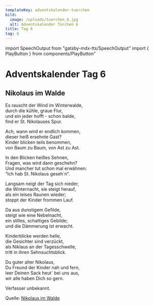 ```yaml
---
templateKey: adventskalender-tuerchen
bild:
  image: /uploads/tuerchen_6.jpg
  alt: Adventskalender Türchen 6
title: Tag 6
tag: 6
---
```


import SpeechOutput from "gatsby-mdx-tts/SpeechOutput"
import { PlayButton } from components/PlayButton"

<SpeechOutput id="adventskalender-tag-6" customPlayButton={PlayButton}>

# Adventskalender Tag 6

## Nikolaus im Walde

Es rauscht der Wind im Winterwalde,  
durch die kühle, graue Flur,  
und ein jeder hofft - schon balde,  
find er St. Nikolauses Spur.  

Ach, wann wird er endlich kommen,  
dieser heiß ersehnte Gast?  
Kinder blicken teils benommen,  
von Baum zu Baum, von Ast zu Ast.

In den Blicken heißes Sehnen,  
Fragen, was wird dann geschehn?  
Und mancher tut schon mal erwähnen:  
“Ich hab St. Nikolaus geseh´n”. 

Langsam neigt der Tag sich nieder,  
die Winternacht, sie steigt herauf,  
als ein leises Raunen wieder;  
stoppt der Kinder frommen Lauf.

Da aus dunstigem Gefilde,  
steigt wie eine Nebelnacht,  
ein stilles, schattiges Gebilde;  
und die Dämmerung ist erwacht.

Kinderblicke werden helle,  
die Gesichter sind verzückt,  
als Niklaus an der Tagesschwelle,  
tritt in ihren Sehnsuchtsblick.

Du guter alter Nikolaus,  
Du Freund der Kinder nah und fern,  
leer Deinen Sack heut´ bei uns aus,  
wir alle haben Dich so gern.

Verfasser unbekannt.

Quelle: [Nikolaus im Walde](https://www.weihnachtsgedichte24.de/gedichte-st-nikolaus.html)


</SpeechOutput>

